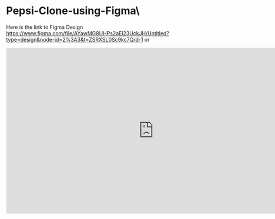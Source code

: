 # Pepsi-Clone-using-Figma\
Here is the link to Figma Design 
https://www.figma.com/file/AYawMG8UHPs2aEl23UckJH/Untitled?type=design&node-id=2%3A3&t=ZSRXSL0Sc9kc7Qrd-1
or 
<iframe style="border: 1px solid rgba(0, 0, 0, 0.1);" width="800" height="450" src="https://www.figma.com/embed?embed_host=share&url=https%3A%2F%2Fwww.figma.com%2Ffile%2FAYawMG8UHPs2aEl23UckJH%2FUntitled%3Ftype%3Ddesign%26node-id%3D2%253A3%26t%3DZSRXSL0Sc9kc7Qrd-1" allowfullscreen></iframe>
